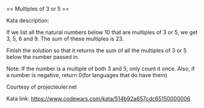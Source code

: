== Multiples of 3 or 5 ==

Kata description:

If we list all the natural numbers below 10 that are multiples of 3 or 5, we get 3, 5, 6 and 9. The sum of these multiples is 23.

Finish the solution so that it returns the sum of all the multiples of 3 or 5 below the number passed in.

Note: If the number is a multiple of both 3 and 5, only count it once. Also, if a number is negative, return 0(for languages that do have them)

Courtesy of projecteuler.net

Kata link: https://www.codewars.com/kata/514b92a657cdc65150000006
